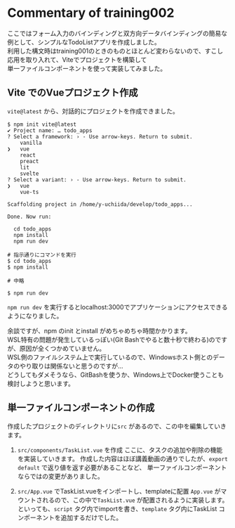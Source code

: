 # Commentary of training002

ここではフォーム入力のバインディングと双方向データバインディングの簡易な例として、シンプルなTodoListアプリを作成しました。  
利用した構文時はtraining001のときのものとほとんど変わらないので、すこし応用を取り入れて、Viteでプロジェクトを構築して  
単一ファイルコンポーネントを使って実装してみました。

## Vite でのVueプロジェクト作成
`vite@latest` から、対話的にプロジェクトを作成できました。
```
$ npm init vite@latest
✔ Project name: … todo_apps
? Select a framework: › - Use arrow-keys. Return to submit.
    vanilla
❯   vue
    react
    preact
    lit
    svelte
? Select a variant: › - Use arrow-keys. Return to submit.
❯   vue
    vue-ts

Scaffolding project in /home/y-uchiida/develop/todo_apps...

Done. Now run:

  cd todo_apps
  npm install
  npm run dev

# 指示通りにコマンドを実行
$ cd todo_apps
$ npm install

# 中略

$ npm run dev

```

`npm run dev` を実行するとlocalhost:3000でアプリケーションにアクセスできるようになりました。

余談ですが、npm のinit とinstall がめちゃめちゃ時間かかります。  
WSL特有の問題が発生しているっぽい(Git Bashでやると数十秒で終わる)のですが、原因が全くつかめていません。  
WSL側のファイルシステム上で実行しているので、Windowsホスト側とのデータのやり取りは関係ないと思うのですが...  
どうしてもダメそうなら、GitBashを使うか、Windows上でDocker使うことも検討しようと思います。  

## 単一ファイルコンポーネントの作成
作成したプロジェクトのディレクトリに`src` があるので、この中を編集していきます。  
1. `src/components/TaskList.vue` を作成
  ここに、タスクの追加や削除の機能を実装していきます。
  作成した内容はほぼ講義動画の通りでしたが、`export default` で返り値を返す必要があることなど、
  単一ファイルコンポーネントならではの変更がありました。

2. `src/App.vue` でTaskList.vueをインポートし、templateに配置
  `App.vue` がマウントされるので、この中で`TaskList.vue` が配置されるように実装します。
  といっても、`script` タグ内でimportを書き、`template` タグ内にTaskList コンポーネントを追加するだけでした。

